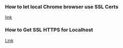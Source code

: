 ### How to let local Chrome browser use SSL Certs

[link](https://stackoverflow.com/questions/21397809/create-a-trusted-self-signed-ssl-cert-for-localhost-for-use-with-express-node)

### How to Get SSL HTTPS for Localhost
[Link](https://www.section.io/engineering-education/how-to-get-ssl-https-for-localhost/)